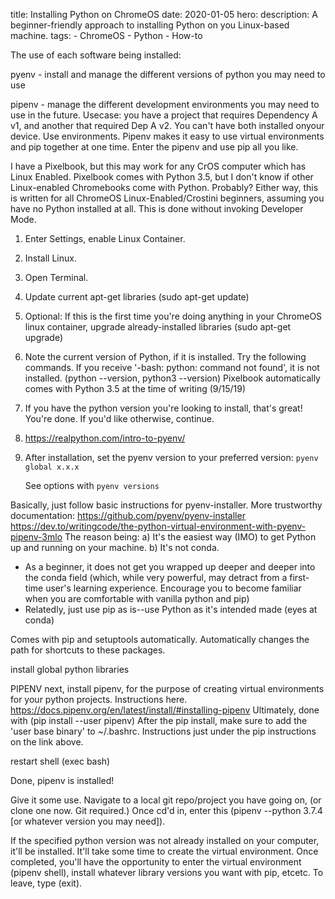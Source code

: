 title: Installing Python on ChromeOS
date: 2020-01-05
hero:
description: A beginner-friendly approach to installing Python on you Linux-based machine.
tags:
    - ChromeOS
    - Python
    - How-to

The use of each software being installed:

pyenv - install and manage the different versions of python you may need to use

pipenv - manage the different development environments you may need to use in the future. Usecase: you have a project that requires Dependency A v1, and another that required Dep A v2. You can't have both installed onyour device. Use environments. Pipenv makes it easy to use virtual environments and pip together at one time. Enter the pipenv and use pip all you like.

I have a Pixelbook, but this may work for any CrOS computer which has Linux Enabled. Pixelbook comes with Python 3.5, but I don't know if other Linux-enabled Chromebooks come with Python. Probably? Either way, this is written for all ChromeOS Linux-Enabled/Crostini beginners, assuming you have no Python installed at all.
This is done without invoking Developer Mode.

1. Enter Settings, enable Linux Container.
2. Install Linux.
3. Open Terminal.
4. Update current apt-get libraries (sudo apt-get update)
5. Optional: If this is the first time you're doing anything in your ChromeOS linux container, upgrade already-installed libraries (sudo apt-get upgrade)
6. Note the current version of Python, if it is installed. Try the following commands. If you receive '-bash: python: command not found', it is not installed. (python --version, python3 --version) Pixelbook automatically comes with Python 3.5 at the time of writing (9/15/19)
7. If you have the python version you're looking to install, that's great! You're done. If you'd like otherwise, continue.
8. https://realpython.com/intro-to-pyenv/
9. After installation, set the pyenv version to your preferred version: `pyenv global x.x.x`

    See options with `pyenv versions`


Basically, just follow basic instructions for pyenv-installer. More trustworthy documentation:
https://github.com/pyenv/pyenv-installer
https://dev.to/writingcode/the-python-virtual-environment-with-pyenv-pipenv-3mlo
The reason being:
a) It's the easiest way (IMO) to get Python up and running on your machine.
b) It's not conda.
- As a beginner, it does not get you wrapped up deeper and deeper into the conda field (which, while very powerful, may detract from a first-time user's learning experience. Encourage you to become familiar when you are comfortable with vanilla python and pip)
- Relatedly, just use pip as is--use Python as it's intended made (eyes at conda)

Comes with pip and setuptools automatically.
Automatically changes the path for shortcuts to these packages.

install global python libraries

PIPENV
next, install pipenv, for the purpose of creating virtual environments for your python projects. Instructions here.
https://docs.pipenv.org/en/latest/install/#installing-pipenv
Ultimately, done with (pip install --user pipenv)
After the pip install, make sure to add the 'user base binary' to ~/.bashrc. Instructions just under the pip instructions on the link above.

restart shell (exec bash)

Done, pipenv is installed!

Give it some use. Navigate to a local git repo/project you have going on, (or clone one now. Git required.) Once cd'd in, enter this (pipenv --python 3.7.4 [or whatever version you may need]).

If the specified python version was not already installed on your computer, it'll be installed. It'll take some time to create the virtual environment. Once completed, you'll have the opportunity to enter the virtual environment (pipenv shell), install whatever library versions you want with pip, etcetc. To leave, type (exit).